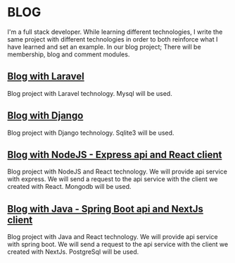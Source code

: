 # BLOG
I'm a full stack developer. While learning different technologies, I write the same project with different technologies in order to both reinforce what I have learned and set an example. In our blog project; There will be membership, blog and comment modules.

## [Blog with Laravel](https://github.com/mstgnz/blog/tree/main/laravel)
Blog project with Laravel technology. Mysql will be used.

## [Blog with Django](https://github.com/mstgnz/blog/tree/main/django)
Blog project with Django technology. Sqlite3 will be used.

## [Blog with NodeJS - Express api and React client](https://github.com/mstgnz/blog/tree/main/nodejs)
Blog project with NodeJS and React technology. We will provide api service with express. We will send a request to the api service with the client we created with React. Mongodb will be used.

## [Blog with Java - Spring Boot api and NextJs client](https://github.com/mstgnz/blog/tree/main/java)
Blog project with Java and React technology. We will provide api service with spring boot. We will send a request to the api service with the client we created with NextJs. PostgreSql will be used.
